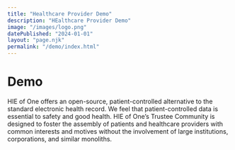 ```yaml
---
title: "Healthcare Provider Demo"
description: "HEalthcare Provider Demo"
image: "/images/logo.png"
datePublished: "2024-01-01"
layout: "page.njk"
permalink: "/demo/index.html"
---
```


# Demo

HIE of One offers an open-source, patient-controlled alternative to the standard electronic health record. We feel that patient-controlled data is essential to safety and good health. HIE of One’s Trustee Community is designed to foster the assembly of patients and healthcare providers with common interests and motives without the involvement of large institutions, corporations, and similar monoliths.
